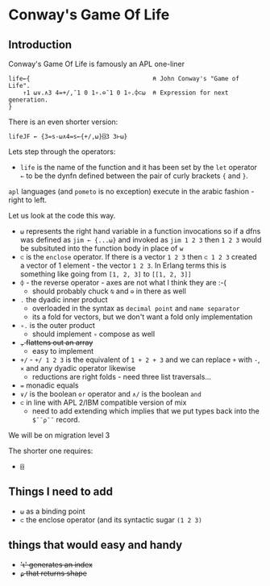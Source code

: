 # Conway's Game Of Life

## Introduction

Conway's Game Of Life is famously an APL one-liner

```apl
life←{                                  ⍝ John Conway's "Game of Life".
    ↑1 ⍵∨.∧3 4=+/,¯1 0 1∘.⊖¯1 0 1∘.⌽⊂⍵  ⍝ Expression for next generation.
}
```

There is an even shorter version:

```apl
lifeJF ← {3=s-⍵∧4=s←{+/,⍵}⌺3 3⊢⍵}
```

Lets step through the operators:

* `life` is the name of the function and it has been set by the `let` operator `←` to be the dynfn defined between the pair of curly brackets `{` and `}`.

`apl` languages (and `pometo` is no exception) execute in the arabic fashion - right to left.

Let us look at the code this way.

* `⍵` represents the right hand variable in a function invocations so if a dfns was defined as `jim ← {...⍵}` and invoked as `jim 1 2 3` then `1 2 3` would be subsituted into the function body in place of `w`
* `⊂` is the `enclose` operator. If there is a vector `1 2 3` then `⊂ 1 2 3` created a vector of 1 element - the vector `1 2 3`. In Erlang terms this is something like going from `[1, 2, 3]` to `[[1, 2, 3]]`
* `⌽` - the reverse operator - axes are not what I think they are :-(
   * should probably chuck `⍉` and `⊖` in there as well
* `.` the dyadic inner product
    * overloaded in the syntax as `decimal point` and `name separator`
    * its a fold for vectors, but we don't want a fold only implementation
* `∘.` is the outer product
    * should implement `∘` compose as well
* ~~`,` flattens out an array~~
    * easy to implement
* `+/` - `+/ 1 2 3` is the equivalent of `1 + 2 + 3` and we can replace `+` with `-`, `×` and any dyadic operator likewise
   * reductions are right folds - need three list traversals...
* `=` monadic equals
* `∨/` is the boolean `or` operator and `∧/` is the boolean `and`
* `⊂` in line with APL 2/IBM compatible version of mix
    * need to add extending which implies that we put types back into the `$¯¯⍴¯¯` record.

We will be on migration level 3

The shorter one requires:

* `⌺`

## Things I need to add

* `⍵` as a binding point
* `⊂` the enclose operator (and its syntactic sugar `(1 2 3)`

## things that would easy and handy

* ~~'⍳' generates an index~~
* ~~`⍴` that returns shape~~

